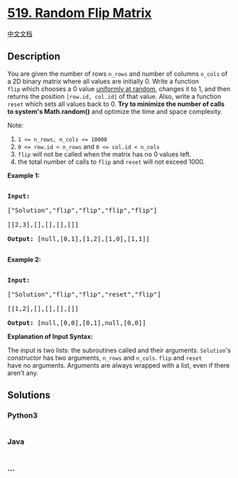 # [519. Random Flip Matrix](https://leetcode.com/problems/random-flip-matrix)

[中文文档](/solution/0500-0599/0519.Random%20Flip%20Matrix/README.md)

## Description

<p>You are given the number of rows <code>n_rows</code>&nbsp;and number of columns <code>n_cols</code>&nbsp;of a&nbsp;2D&nbsp;binary matrix&nbsp;where all values are initially 0.&nbsp;Write a function <code>flip</code>&nbsp;which chooses&nbsp;a 0 value&nbsp;<a href="https://en.wikipedia.org/wiki/Discrete_uniform_distribution" target="_blank">uniformly at random</a>,&nbsp;changes it to 1,&nbsp;and then returns the position <code>[row.id, col.id]</code> of that value. Also, write a function <code>reset</code> which sets all values back to 0.&nbsp;<strong>Try to minimize the number of calls to system&#39;s Math.random()</strong> and optimize the time and&nbsp;space complexity.</p>

<p>Note:</p>

<ol>
    <li><code>1 &lt;= n_rows, n_cols&nbsp;&lt;= 10000</code></li>
    <li><code>0 &lt;= row.id &lt; n_rows</code> and <code>0 &lt;= col.id &lt; n_cols</code></li>
    <li><code>flip</code>&nbsp;will not be called when the matrix has no&nbsp;0 values left.</li>
    <li>the total number of calls to&nbsp;<code>flip</code>&nbsp;and <code>reset</code>&nbsp;will not exceed&nbsp;1000.</li>
</ol>

<p><strong>Example 1:</strong></p>

<pre>

<strong>Input: 

</strong><span id="example-input-1-1">[&quot;Solution&quot;,&quot;flip&quot;,&quot;flip&quot;,&quot;flip&quot;,&quot;flip&quot;]

</span><span id="example-input-1-2">[[2,3],[],[],[],[]]</span>

<strong>Output: </strong><span id="example-output-1">[null,[0,1],[1,2],[1,0],[1,1]]</span>

</pre>

<div>

<p><strong>Example 2:</strong></p>

<pre>

<strong>Input: 

</strong><span id="example-input-2-1">[&quot;Solution&quot;,&quot;flip&quot;,&quot;flip&quot;,&quot;reset&quot;,&quot;flip&quot;]

</span><span id="example-input-2-2">[[1,2],[],[],[],[]]</span>

<strong>Output: </strong><span id="example-output-2">[null,[0,0],[0,1],null,[0,0]]</span></pre>

</div>

<p><strong>Explanation of Input Syntax:</strong></p>

<p>The input is two lists:&nbsp;the subroutines called&nbsp;and their&nbsp;arguments. <code>Solution</code>&#39;s constructor&nbsp;has two arguments, <code>n_rows</code> and <code>n_cols</code>.&nbsp;<code>flip</code>&nbsp;and <code>reset</code> have&nbsp;no&nbsp;arguments.&nbsp;Arguments&nbsp;are&nbsp;always wrapped with a list, even if there aren&#39;t any.</p>

## Solutions

<!-- tabs:start -->

### **Python3**

```python

```

### **Java**

```java

```

### **...**

```

```

<!-- tabs:end -->
